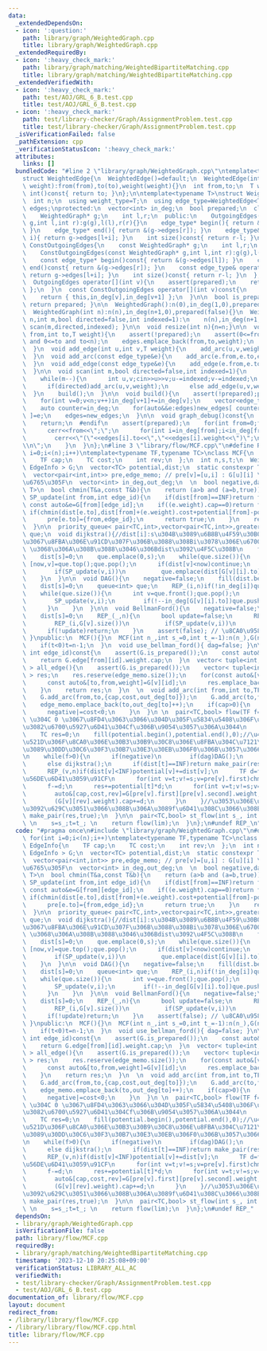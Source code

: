 ```yaml
---
data:
  _extendedDependsOn:
  - icon: ':question:'
    path: library/graph/WeightedGraph.cpp
    title: library/graph/WeightedGraph.cpp
  _extendedRequiredBy:
  - icon: ':heavy_check_mark:'
    path: library/graph/matching/WeightedBipartiteMatching.cpp
    title: library/graph/matching/WeightedBipartiteMatching.cpp
  _extendedVerifiedWith:
  - icon: ':heavy_check_mark:'
    path: test/AOJ/GRL_6_B.test.cpp
    title: test/AOJ/GRL_6_B.test.cpp
  - icon: ':heavy_check_mark:'
    path: test/library-checker/Graph/AssignmentProblem.test.cpp
    title: test/library-checker/Graph/AssignmentProblem.test.cpp
  _isVerificationFailed: false
  _pathExtension: cpp
  _verificationStatusIcon: ':heavy_check_mark:'
  attributes:
    links: []
  bundledCode: "#line 2 \"library/graph/WeightedGraph.cpp\"\ntemplate<typename T>\n\
    struct WeightedEdge{\n  WeightedEdge()=default;\n  WeightedEdge(int from,int to,T\
    \ weight):from(from),to(to),weight(weight){}\n  int from,to;\n  T weight;\n  operator\
    \ int()const{ return to; }\n};\n\ntemplate<typename T>\nstruct WeightedGraph{\n\
    \  int n;\n  using weight_type=T;\n  using edge_type=WeightedEdge<T>;\n  vector<edge_type>\
    \ edges;\nprotected:\n  vector<int> in_deg;\n  bool prepared;\n  class OutgoingEdges{\n\
    \    WeightedGraph* g;\n    int l,r;\n  public:\n    OutgoingEdges(WeightedGraph*\
    \ g,int l,int r):g(g),l(l),r(r){}\n    edge_type* begin(){ return &(g->edges[l]);\
    \ }\n    edge_type* end(){ return &(g->edges[r]); }\n    edge_type& operator[](int\
    \ i){ return g->edges[l+i]; }\n    int size()const{ return r-l; }\n  };\n  class\
    \ ConstOutgoingEdges{\n    const WeightedGraph* g;\n    int l,r;\n  public:\n\
    \    ConstOutgoingEdges(const WeightedGraph* g,int l,int r):g(g),l(l),r(r){}\n\
    \    const edge_type* begin()const{ return &(g->edges[l]); }\n    const edge_type*\
    \ end()const{ return &(g->edges[r]); }\n    const edge_type& operator[](int i)const{\
    \ return g->edges[l+i]; }\n    int size()const{ return r-l; }\n  };\npublic:\n\
    \  OutgoingEdges operator[](int v){\n    assert(prepared);\n    return { this,in_deg[v],in_deg[v+1]\
    \ };\n  }\n  const ConstOutgoingEdges operator[](int v)const{\n    assert(prepared);\n\
    \    return { this,in_deg[v],in_deg[v+1] };\n  }\n\n  bool is_prepared()const{\
    \ return prepared; }\n\n  WeightedGraph():n(0),in_deg(1,0),prepared(false){}\n\
    \  WeightedGraph(int n):n(n),in_deg(n+1,0),prepared(false){}\n  WeightedGraph(int\
    \ n,int m,bool directed=false,int indexed=1):\n    n(n),in_deg(n+1,0),prepared(false){\
    \ scan(m,directed,indexed); }\n\n  void resize(int n){n=n;}\n\n  void add_arc(int\
    \ from,int to,T weight){\n    assert(!prepared);\n    assert(0<=from and from<n\
    \ and 0<=to and to<n);\n    edges.emplace_back(from,to,weight);\n    in_deg[from+1]++;\n\
    \  }\n  void add_edge(int u,int v,T weight){\n    add_arc(u,v,weight);\n    add_arc(v,u,weight);\n\
    \  }\n  void add_arc(const edge_type&e){\n    add_arc(e.from,e.to,e.weight);\n\
    \  }\n  void add_edge(const edge_type&e){\n    add_edge(e.from,e.to,e.weight);\n\
    \  }\n\n  void scan(int m,bool directed=false,int indexed=1){\n    edges.reserve(directed?m:2*m);\n\
    \    while(m--){\n      int u,v;cin>>u>>v;u-=indexed;v-=indexed;\n      T weight;cin>>weight;\n\
    \      if(directed)add_arc(u,v,weight);\n      else add_edge(u,v,weight);\n  \
    \  }\n    build();\n  }\n\n  void build(){\n    assert(!prepared);prepared=true;\n\
    \    for(int v=0;v<n;v++)in_deg[v+1]+=in_deg[v];\n    vector<edge_type> new_edges(in_deg.back());\n\
    \    auto counter=in_deg;\n    for(auto&&e:edges)new_edges[ counter[e.from]++\
    \ ]=e;\n    edges=new_edges;\n  }\n\n  void graph_debug()const{\n  #ifndef __DEBUG\n\
    \    return;\n  #endif\n    assert(prepared);\n    for(int from=0;from<n;from++){\n\
    \      cerr<<from<<\";\";\n      for(int i=in_deg[from];i<in_deg[from+1];i++)\n\
    \        cerr<<\"(\"<<edges[i].to<<\",\"<<edges[i].weight<<\")\";\n      cerr<<\"\
    \\n\";\n    }\n  }\n};\n#line 3 \"library/flow/MCF.cpp\"\n#define REP_(i,n) for(int\
    \ i=0;i<(n);i++)\ntemplate<typename TF,typename TC>\nclass MCF{\n  struct EdgeInfo{\n\
    \    TF cap;\n    TC cost;\n    int rev;\n  };\n  int n,s,t;\n  WeightedGraph<\
    \ EdgeInfo > G;\n  vector<TC> potential,dist;\n  static constexpr TC INF=numeric_limits<TC>::max()/2;\n\
    \  vector<pair<int,int>> pre,edge_memo; // pre[v]=[u,i] : G[u][i] \u3067 v \u306B\
    \u6765\u305F\n  vector<int> in_deg,out_deg;\n  \n  bool negative,dag;\n\n  template<typename\
    \ T>\n  bool chmin(T&a,const T&b){\n    return (a>b and (a=b,true));\n  }\n  bool\
    \ SP_update(int from,int edge_id){\n    if(dist[from]==INF)return false;\n   \
    \ const auto&e=G[from][edge_id];\n    if((e.weight).cap==0)return false;\n   \
    \ if(chmin(dist[e.to],dist[from]+(e.weight).cost+potential[from]-potential[e.to])){\n\
    \      pre[e.to]={from,edge_id};\n      return true;\n    }\n    return false;\n\
    \  }\n\n  priority_queue< pair<TC,int>,vector<pair<TC,int>>,greater<pair<TC,int>>>\
    \ que;\n  void dijkstra(){//dist[i]:s\u304B\u3089\u6B8B\u4F59\u30B0\u30E9\u30D5\
    \u3067\u8FBA\u306E\u91CD\u307F\u306B\u3088\u308Bi\u3078\u306E\u6700\u77ED\u8DEF\
    \ \u3068\u306A\u308B\u3088\u3046\u306Bdist\u3092\u4F5C\u308B\n    fill(dist.begin(),dist.end(),INF);\n\
    \    dist[s]=0;\n    que.emplace(0,s);\n    while(que.size()){\n      const auto\
    \ [now,v]=que.top();que.pop();\n      if(dist[v]<now)continue;\n      REP_(i,G[v].size())\n\
    \        if(SP_update(v,i))\n          que.emplace(dist[G[v][i].to],G[v][i].to);\n\
    \    }\n  }\n\n  void DAG(){\n    negative=false;\n    fill(dist.begin(),dist.end(),INF);\n\
    \    dist[s]=0;\n    queue<int> que;\n    REP_(i,n)if(!in_deg[i])que.push(i);\n\
    \    while(que.size()){\n      int v=que.front();que.pop();\n      REP_(i,G[v].size()){\n\
    \        SP_update(v,i);\n        if(!--in_deg[G[v][i].to])que.push(G[v][i].to);\n\
    \      }\n    }\n  }\n\n  void BellmanFord(){\n    negative=false;\n    fill(dist.begin(),dist.end(),INF);\n\
    \    dist[s]=0;\n    REP_(_,n){\n      bool update=false;\n      REP_(v,n)if(dist[v]<INF)\n\
    \        REP_(i,G[v].size())\n          if(SP_update(v,i))\n            update=true;\n\
    \      if(!update)return;\n    }\n    assert(false); // \u8CA0\u9589\u8DEF\n \
    \ }\npublic:\n  MCF(){}\n  MCF(int n_,int s_=0,int t_=-1):n(n_),G(n_),potential(n_,0),dist(n_),pre(n_),in_deg(n_,0),out_deg(n_,0),negative(false),dag(true),s(s_),t(t_){\n\
    \    if(t<0)t=n-1;\n  }\n  void use_bellman_ford(){ dag=false; }\n\n  TF operator[](const\
    \ int edge_id)const{\n    assert(G.is_prepared());\n    const auto&[from,id]=edge_memo[edge_id];\n\
    \    return G.edge[from][id].weight.cap;\n  }\n  vector< tuple<int,int,TF,TC>\
    \ > all_edge(){\n    assert(G.is_prepared());\n    vector< tuple<int,int,TF,TC>\
    \ > res;\n    res.reserve(edge_memo.size());\n    for(const auto&[v,id]:edge_memo){\n\
    \      const auto&[to,from,weight]=G[v][id];\n      res.emplace_back(from,to,weight.cap,-weight.cost);\n\
    \    }\n    return res;\n  }\n  \n  void add_arc(int from,int to,TF cap,TC cost){\n\
    \    G.add_arc(from,to,{cap,cost,out_deg[to]});\n    G.add_arc(to,from,{0,-cost,out_deg[from]++});\n\
    \    edge_memo.emplace_back(to,out_deg[to]++);\n    if(cap>0){\n      in_deg[to]++;\n\
    \      negative|=cost<0;\n    }\n  }\n \n  pair<TC,bool> flow(TF f=numeric_limits<TF>::max()){//second\
    \ \u304C 0 \u3067\u8FD4\u3063\u3066\u304D\u305F\u5834\u5408\u306F\u305D\u3082\u305D\
    \u3082\u6700\u5927\u6D41\u304Cf\u306B\u9054\u3057\u306A\u3044\n    if(!G.is_prepared())G.build();\n\
    \    TC res=0;\n    fill(potential.begin(),potential.end(),0);//\u4E00\u756A\u6700\
    \u521D\u306F\u8CA0\u306E\u30B3\u30B9\u30C8\u306E\u8FBA\u304C\u7121\u3044\u304B\
    \u3089\u30DD\u30C6\u30F3\u30B7\u30E3\u30EB\u306F0\u306B\u3057\u3066\u3044\u3044\
    \n    while(f>0){\n      if(negative)\n        if(dag)DAG();\n        else BellmanFord();\n\
    \      else dijkstra();\n      if(dist[t]==INF)return make_pair(res,false);\n\
    \      REP_(v,n)if(dist[v]<INF)potential[v]+=dist[v];\n      TF d=f;//d:\u4ECA\
    \u56DE\u6D41\u3059\u91CF\n      for(int v=t;v!=s;v=pre[v].first)chmin(d,(G[pre[v].first][pre[v].second].weight).cap);\n\
    \      f-=d;\n      res+=potential[t]*d;\n      for(int v=t;v!=s;v=pre[v].first){\n\
    \        auto&[cap,cost,rev]=G[pre[v].first][pre[v].second].weight;\n        cap-=d;\n\
    \        (G[v][rev].weight).cap+=d;\n      }\n    }//\u3053\u306E\u30EB\u30FC\u30D7\
    \u3092\u629C\u3051\u3066\u308B\u306A\u3089f\u6D41\u308C\u3066\u308B\n    return\
    \ make_pair(res,true);\n  }\n\n  pair<TC,bool> st_flow(int s_, int t_, TF lim=numeric_limits<TF>::max()/2){\
    \ \n    s=s_;t=t_; \n    return flow(lim);\n  }\n};\n#undef REP_\n"
  code: "#pragma once\n#include \"library/graph/WeightedGraph.cpp\"\n#define REP_(i,n)\
    \ for(int i=0;i<(n);i++)\ntemplate<typename TF,typename TC>\nclass MCF{\n  struct\
    \ EdgeInfo{\n    TF cap;\n    TC cost;\n    int rev;\n  };\n  int n,s,t;\n  WeightedGraph<\
    \ EdgeInfo > G;\n  vector<TC> potential,dist;\n  static constexpr TC INF=numeric_limits<TC>::max()/2;\n\
    \  vector<pair<int,int>> pre,edge_memo; // pre[v]=[u,i] : G[u][i] \u3067 v \u306B\
    \u6765\u305F\n  vector<int> in_deg,out_deg;\n  \n  bool negative,dag;\n\n  template<typename\
    \ T>\n  bool chmin(T&a,const T&b){\n    return (a>b and (a=b,true));\n  }\n  bool\
    \ SP_update(int from,int edge_id){\n    if(dist[from]==INF)return false;\n   \
    \ const auto&e=G[from][edge_id];\n    if((e.weight).cap==0)return false;\n   \
    \ if(chmin(dist[e.to],dist[from]+(e.weight).cost+potential[from]-potential[e.to])){\n\
    \      pre[e.to]={from,edge_id};\n      return true;\n    }\n    return false;\n\
    \  }\n\n  priority_queue< pair<TC,int>,vector<pair<TC,int>>,greater<pair<TC,int>>>\
    \ que;\n  void dijkstra(){//dist[i]:s\u304B\u3089\u6B8B\u4F59\u30B0\u30E9\u30D5\
    \u3067\u8FBA\u306E\u91CD\u307F\u306B\u3088\u308Bi\u3078\u306E\u6700\u77ED\u8DEF\
    \ \u3068\u306A\u308B\u3088\u3046\u306Bdist\u3092\u4F5C\u308B\n    fill(dist.begin(),dist.end(),INF);\n\
    \    dist[s]=0;\n    que.emplace(0,s);\n    while(que.size()){\n      const auto\
    \ [now,v]=que.top();que.pop();\n      if(dist[v]<now)continue;\n      REP_(i,G[v].size())\n\
    \        if(SP_update(v,i))\n          que.emplace(dist[G[v][i].to],G[v][i].to);\n\
    \    }\n  }\n\n  void DAG(){\n    negative=false;\n    fill(dist.begin(),dist.end(),INF);\n\
    \    dist[s]=0;\n    queue<int> que;\n    REP_(i,n)if(!in_deg[i])que.push(i);\n\
    \    while(que.size()){\n      int v=que.front();que.pop();\n      REP_(i,G[v].size()){\n\
    \        SP_update(v,i);\n        if(!--in_deg[G[v][i].to])que.push(G[v][i].to);\n\
    \      }\n    }\n  }\n\n  void BellmanFord(){\n    negative=false;\n    fill(dist.begin(),dist.end(),INF);\n\
    \    dist[s]=0;\n    REP_(_,n){\n      bool update=false;\n      REP_(v,n)if(dist[v]<INF)\n\
    \        REP_(i,G[v].size())\n          if(SP_update(v,i))\n            update=true;\n\
    \      if(!update)return;\n    }\n    assert(false); // \u8CA0\u9589\u8DEF\n \
    \ }\npublic:\n  MCF(){}\n  MCF(int n_,int s_=0,int t_=-1):n(n_),G(n_),potential(n_,0),dist(n_),pre(n_),in_deg(n_,0),out_deg(n_,0),negative(false),dag(true),s(s_),t(t_){\n\
    \    if(t<0)t=n-1;\n  }\n  void use_bellman_ford(){ dag=false; }\n\n  TF operator[](const\
    \ int edge_id)const{\n    assert(G.is_prepared());\n    const auto&[from,id]=edge_memo[edge_id];\n\
    \    return G.edge[from][id].weight.cap;\n  }\n  vector< tuple<int,int,TF,TC>\
    \ > all_edge(){\n    assert(G.is_prepared());\n    vector< tuple<int,int,TF,TC>\
    \ > res;\n    res.reserve(edge_memo.size());\n    for(const auto&[v,id]:edge_memo){\n\
    \      const auto&[to,from,weight]=G[v][id];\n      res.emplace_back(from,to,weight.cap,-weight.cost);\n\
    \    }\n    return res;\n  }\n  \n  void add_arc(int from,int to,TF cap,TC cost){\n\
    \    G.add_arc(from,to,{cap,cost,out_deg[to]});\n    G.add_arc(to,from,{0,-cost,out_deg[from]++});\n\
    \    edge_memo.emplace_back(to,out_deg[to]++);\n    if(cap>0){\n      in_deg[to]++;\n\
    \      negative|=cost<0;\n    }\n  }\n \n  pair<TC,bool> flow(TF f=numeric_limits<TF>::max()){//second\
    \ \u304C 0 \u3067\u8FD4\u3063\u3066\u304D\u305F\u5834\u5408\u306F\u305D\u3082\u305D\
    \u3082\u6700\u5927\u6D41\u304Cf\u306B\u9054\u3057\u306A\u3044\n    if(!G.is_prepared())G.build();\n\
    \    TC res=0;\n    fill(potential.begin(),potential.end(),0);//\u4E00\u756A\u6700\
    \u521D\u306F\u8CA0\u306E\u30B3\u30B9\u30C8\u306E\u8FBA\u304C\u7121\u3044\u304B\
    \u3089\u30DD\u30C6\u30F3\u30B7\u30E3\u30EB\u306F0\u306B\u3057\u3066\u3044\u3044\
    \n    while(f>0){\n      if(negative)\n        if(dag)DAG();\n        else BellmanFord();\n\
    \      else dijkstra();\n      if(dist[t]==INF)return make_pair(res,false);\n\
    \      REP_(v,n)if(dist[v]<INF)potential[v]+=dist[v];\n      TF d=f;//d:\u4ECA\
    \u56DE\u6D41\u3059\u91CF\n      for(int v=t;v!=s;v=pre[v].first)chmin(d,(G[pre[v].first][pre[v].second].weight).cap);\n\
    \      f-=d;\n      res+=potential[t]*d;\n      for(int v=t;v!=s;v=pre[v].first){\n\
    \        auto&[cap,cost,rev]=G[pre[v].first][pre[v].second].weight;\n        cap-=d;\n\
    \        (G[v][rev].weight).cap+=d;\n      }\n    }//\u3053\u306E\u30EB\u30FC\u30D7\
    \u3092\u629C\u3051\u3066\u308B\u306A\u3089f\u6D41\u308C\u3066\u308B\n    return\
    \ make_pair(res,true);\n  }\n\n  pair<TC,bool> st_flow(int s_, int t_, TF lim=numeric_limits<TF>::max()/2){\
    \ \n    s=s_;t=t_; \n    return flow(lim);\n  }\n};\n#undef REP_"
  dependsOn:
  - library/graph/WeightedGraph.cpp
  isVerificationFile: false
  path: library/flow/MCF.cpp
  requiredBy:
  - library/graph/matching/WeightedBipartiteMatching.cpp
  timestamp: '2023-12-10 20:25:08+09:00'
  verificationStatus: LIBRARY_ALL_AC
  verifiedWith:
  - test/library-checker/Graph/AssignmentProblem.test.cpp
  - test/AOJ/GRL_6_B.test.cpp
documentation_of: library/flow/MCF.cpp
layout: document
redirect_from:
- /library/library/flow/MCF.cpp
- /library/library/flow/MCF.cpp.html
title: library/flow/MCF.cpp
---
```

